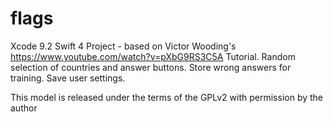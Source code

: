 # flags
Xcode 9.2 Swift 4 Project - based on Victor Wooding's https://www.youtube.com/watch?v=pXbG9RS3C5A Tutorial.
Random selection of countries and answer buttons.
Store wrong answers for training.
Save user settings.

This model is released under the terms of the GPLv2 with permission by the author
